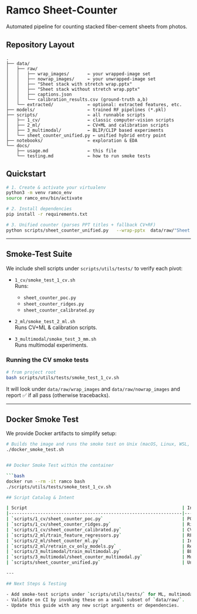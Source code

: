 # Ramco Sheet-Counter

Automated pipeline for counting stacked fiber-cement sheets from photos.

## Repository Layout

```
.
├── data/
│   ├── raw/
│   │   ├── wrap_images/       ← your wrapped-image set
│   │   ├── nowrap_images/     ← your unwrapped-image set
│   │   ├── "Sheet stack with stretch wrap.pptx"
│   │   ├── "Sheet stack without stretch wrap.pptx"
│   │   ├── captions.json
│   │   └── calibration_results.csv (ground-truth a,b)
│   └── extracted/             ← optional: extracted features, etc.
├── models/                    ← trained RF pipelines (*.pkl)
├── scripts/                   ← all runnable scripts
│   ├── 1_cv/                  ← classic computer-vision scripts
│   ├── 2_ml/                  ← CV+ML and calibration scripts
│   ├── 3_multimodal/          ← BLIP/CLIP based experiments
│   └── sheet_counter_unified.py ← unified hybrid entry point
├── notebooks/                 ← exploration & EDA
└── docs/
    ├── usage.md               ← this file
    └── testing.md             ← how to run smoke tests
```

## Quickstart

```bash
# 1. Create & activate your virtualenv
python3 -m venv ramco_env
source ramco_env/bin/activate

# 2. Install dependencies
pip install -r requirements.txt

# 3. Unified counter (parses PPT titles + fallback CV+RF)
python scripts/sheet_counter_unified.py   --wrap-pptx  data/raw/"Sheet stack with stretch wrap.pptx"   --nowrap-pptx data/raw/"Sheet stack without stretch wrap.pptx"   --wrap-dir   data/raw/wrap_images   --nowrap-dir data/raw/nowrap_images   --calibration data/raw/calibration_results.csv
```

---

## Smoke-Test Suite

We include shell scripts under `scripts/utils/tests/` to verify each pivot:

- `1_cv/smoke_test_1_cv.sh`  
  Runs:
  - `sheet_counter_poc.py`
  - `sheet_counter_ridges.py`
  - `sheet_counter_calibrated.py`

- `2_ml/smoke_test_2_ml.sh`  
  Runs CV+ML & calibration scripts.

- `3_multimodal/smoke_test_3_mm.sh`  
  Runs multimodal experiments.

### Running the CV smoke tests

```bash
# from project root
bash scripts/utils/tests/smoke_test_1_cv.sh
```

It will look under `data/raw/wrap_images` and `data/raw/nowrap_images` and report ✅ if all pass (otherwise tracebacks).

---

## Docker Smoke Test

We provide Docker artifacts to simplify setup:

```bash
# Builds the image and runs the smoke test on Unix (macOS, Linux, WSL, Git Bash)
./docker_smoke_test.sh


## Docker Smoke Test within the container

```bash
docker run --rm -it ramco bash
./scripts/utils/tests/smoke_test_1_cv.sh

## Script Catalog & Intent

| Script                                                           | Intent / Pivot                                                   |
|------------------------------------------------------------------|------------------------------------------------------------------|
| `scripts/1_cv/sheet_counter_poc.py`                              | POC CV: simple edge‑based counting; undercounts in complex scenes. |
| `scripts/1_cv/sheet_counter_ridges.py`                           | Ridge detection + Hough; still noisy.                            |
| `scripts/1_cv/sheet_counter_calibrated.py`                       | CV + per-mode linear calibration (final = a·raw + b).           |
| `scripts/2_ml/train_feature_regressors.py`                       | RF on CV features: [raw_count, length, edges, layers].           |
| `scripts/2_ml/sheet_counter_ml.py`                               | Inference CV+RF.                                                |
| `scripts/2_ml/retrain_cv_only_models.py`                         | Retrain RF on updated ground truth.                             |
| `scripts/3_multimodal/train_multimodal.py`                       | BLIP+CLIP multimodal regressor.                                 |
| `scripts/3_multimodal/sheet_counter_multimodal.py`               | Multimodal inference.                                           |
| `scripts/sheet_counter_unified.py`                               | Unified hybrid: exact PPT parse → CV+RF fallback with calibration. |

---

## Next Steps & Testing

- Add smoke-test scripts under `scripts/utils/tests/` for ML, multimodal, and unified layers.
- Validate on CI by invoking these on a small subset of `data/raw/`.
- Update this guide with any new script arguments or dependencies.

